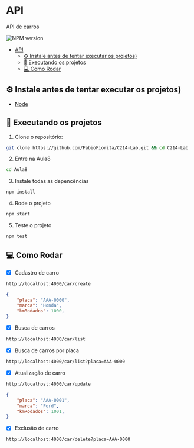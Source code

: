 # API

API de carros

![NPM version](https://img.shields.io/npm/v/npm?label=npm%20version&style=for-the-badge)


- [API](#api)
  - [⚙️ Instale antes de tentar executar os projetos)](#️-instale-antes-de-tentar-executar-os-projetos)
  - [🚀️ Executando os projetos](#️-executando-os-projetos)
  - [💻 Como Rodar](#-como-rodar)

## ⚙️ Instale antes de tentar executar os projetos)
 - [Node](https://nodejs.org/)
 
## 🚀️ Executando os projetos

1. Clone o repositório: 
```bash
git clone https://github.com/FabioFiorita/C214-Lab.git && cd C214-Lab
```
2. Entre na Aula8
```bash
cd Aula8
```

3. Instale todas as depencências
```bash
npm install
```

4. Rode o projeto
```bash
npm start
```

5. Teste o projeto
```bash
npm test
```

## 💻 Como Rodar
- [x] Cadastro de carro
```bash
http://localhost:4000/car/create
```
```json
{
    "placa": "AAA-0000",
    "marca": "Honda",
    "kmRodados": 1000,
}
```
- [x] Busca de carros
```bash
http://localhost:4000/car/list
```
- [x] Busca de carros por placa
```bash
http://localhost:4000/car/list?placa=AAA-0000
```
- [x] Atualização de carro
```bash
http://localhost:4000/car/update
```
```json
{
    "placa": "AAA-0001",
    "marca": "Ford",
    "kmRodados": 1001,
}
```
- [x] Exclusão de carro
```bash
http://localhost:4000/car/delete?placa=AAA-0000
```

